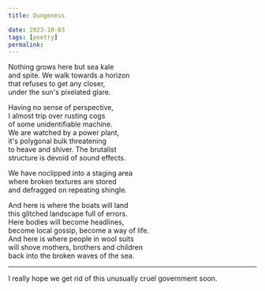 ```yaml
---
title: Dungeness

date: 2023-10-03
tags: [poetry]
permalink:
---
```


Nothing grows here but sea kale   
and spite. We walk towards a horizon  
that refuses to get any closer,   
under the sun's pixelated glare.   

Having no sense of perspective,  
I almost trip over rusting cogs  
of some unidentifiable machine.  
We are watched by a power plant,   
it's polygonal bulk threatening  
to heave and shiver. The brutalist   
structure is devoid of sound effects.  

We have noclipped into a staging area  
where broken textures are stored  
and defragged on repeating shingle.  

And here is where the boats will land  
this glitched landscape full of errors.  
Here bodies will become headlines,  
become local gossip, become a way of life.  
And here is where people in wool suits   
will shove mothers, brothers and children  
back into the broken waves of the sea.   

---

I really hope we get rid of this unusually cruel government soon. 

